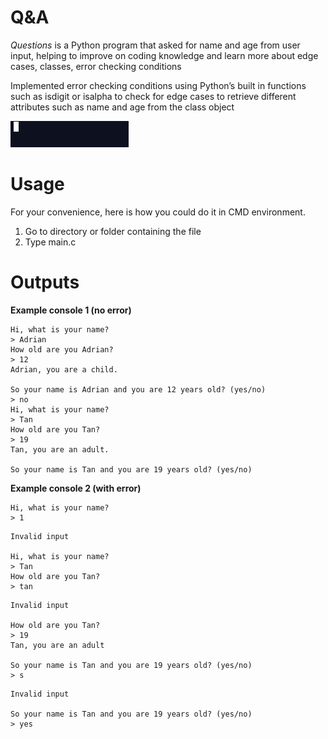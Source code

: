# Q&A
*Questions* is a Python program that asked for name and age from user input, helping to improve on coding knowledge and learn more about edge cases, classes, error checking conditions  
  
Implemented error checking conditions using Python’s built in functions such as isdigit or isalpha to check for edge cases to retrieve different attributes such as name and age from the class object  
  
![](character.gif)
# Usage
For your convenience, here is how you could do it in CMD environment.

1. Go to directory or folder containing the file
2. Type main.c

# Outputs
**Example console 1 (no error)**
```
Hi, what is your name?
> Adrian
How old are you Adrian?
> 12
Adrian, you are a child.

So your name is Adrian and you are 12 years old? (yes/no)
> no
Hi, what is your name?
> Tan
How old are you Tan?
> 19
Tan, you are an adult.

So your name is Tan and you are 19 years old? (yes/no)
```

**Example console 2 (with error)**
```
Hi, what is your name?
> 1
```
```
Invalid input

Hi, what is your name?
> Tan
How old are you Tan?
> tan
```
```
Invalid input

How old are you Tan?
> 19
Tan, you are an adult

So your name is Tan and you are 19 years old? (yes/no)
> s
```
```
Invalid input

So your name is Tan and you are 19 years old? (yes/no)
> yes
```

